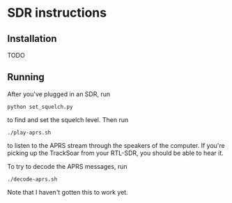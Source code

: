 SDR instructions
================

Installation
------------

TODO

Running
-------

After you've plugged in an SDR, run

    python set_squelch.py

to find and set the squelch level. Then run

    ./play-aprs.sh

to listen to the APRS stream through the speakers of the computer. If you're
picking up the TrackSoar from your RTL-SDR, you should be able to hear it.

To try to decode the APRS messages, run

    ./decode-aprs.sh

Note that I haven't gotten this to work yet.
